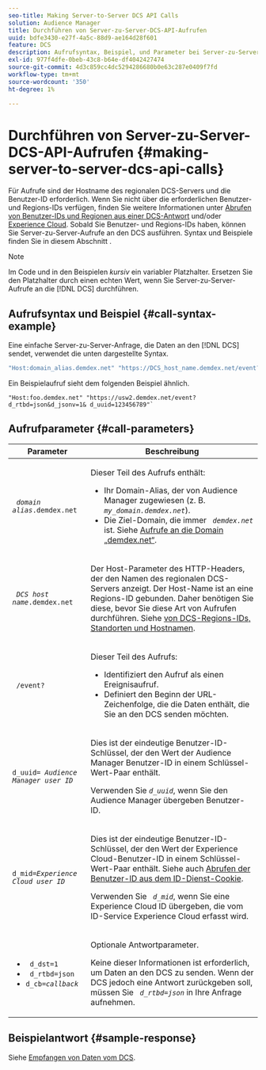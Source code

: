 ```yaml
---
seo-title: Making Server-to-Server DCS API Calls
solution: Audience Manager
title: Durchführen von Server-zu-Server-DCS-API-Aufrufen
uuid: bdfe3430-e27f-4a5c-88d9-ae164d28f601
feature: DCS
description: Aufrufsyntax, Beispiel, und Parameter bei Server-zu-Server-DCS-API-Aufrufen
exl-id: 977f4dfe-0beb-43c8-b64e-df4042427474
source-git-commit: 4d3c859cc4dc5294286680b0e63c287e0409f7fd
workflow-type: tm+mt
source-wordcount: '350'
ht-degree: 1%

---
```


# Durchführen von Server-zu-Server-DCS-API-Aufrufen {#making-server-to-server-dcs-api-calls}

Für Aufrufe sind der Hostname des regionalen DCS-Servers und die Benutzer-ID erforderlich. Wenn Sie nicht über die erforderlichen Benutzer- und Regions-IDs verfügen, finden Sie weitere Informationen unter [Abrufen von Benutzer-IDs und Regionen aus einer DCS-Antwort](/help/using/api/dcs-intro/dcs-s2s/dcs-aam-ids.md) und/oder [Experience Cloud](/help/using/api/dcs-intro/dcs-s2s/dcs-mcid-ids.md). Sobald Sie Benutzer- und Regions-IDs haben, können Sie Server-zu-Server-Aufrufe an den DCS ausführen. Syntax und Beispiele finden Sie in diesem Abschnitt .

>[!NOTE]
>
>Im Code und in den Beispielen *kursiv* ein variabler Platzhalter. Ersetzen Sie den Platzhalter durch einen echten Wert, wenn Sie Server-zu-Server-Aufrufe an die [!DNL DCS] durchführen.

## Aufrufsyntax und Beispiel {#call-syntax-example}

Eine einfache Server-zu-Server-Anfrage, die Daten an den [!DNL DCS] sendet, verwendet die unten dargestellte Syntax.

```js
"Host:domain_alias.demdex.net" "https://DCS_host_name.demdex.net/event?d_rtbd=json&d_jsonv=1&d_uuid=userID
```

Ein Beispielaufruf sieht dem folgenden Beispiel ähnlich.

```
"Host:foo.demdex.net" "https://usw2.demdex.net/event?d_rtbd=json&d_jsonv=1& d_uuid=123456789"`
```

## Aufrufparameter {#call-parameters}

<table id="table_3AF4466009B64F0C9CBE7904A4096E0C"> 
 <thead> 
  <tr> 
   <th colname="col1" class="entry"> Parameter </th> 
   <th colname="col2" class="entry"> Beschreibung </th> 
  </tr> 
 </thead>
 <tbody> 
  <tr> 
   <td colname="col1"> <p><code> <i>domain alias</i>.demdex.net</code> </p> </td> 
   <td colname="col2"> <p>Dieser Teil des Aufrufs enthält: </p> <p> 
     <ul id="ul_3EDA9C7BA6794D06BCB07A75A9BD2372"> 
      <li id="li_74624CA78D6F4536A8164AE1FA1DECB9">Ihr Domain-Alias, der von <span class="keyword"> Audience Manager zugewiesen </span> (z. B. <i><code> my_domain.demdex.net</code></i>). </li> 
      <li id="li_08ABE91CA247403AA480B3FB4BEF83BA">Die Ziel-Domain, die immer <i><code> demdex.net</code></i> ist. Siehe <a href="../../../reference/demdex-calls.md"> Aufrufe an die Domain „demdex.net“</a>. </li> 
     </ul> </p> </td> 
  </tr> 
  <tr> 
   <td colname="col1"> <p><code> <i>DCS host name</i>.demdex.net</code> </p> </td> 
   <td colname="col2"> <p>Der Host-Parameter des HTTP-Headers, der den Namen des regionalen <span class="wintitle"> DCS</span>-Servers anzeigt. Der Host-Name ist an eine Regions-ID gebunden. Daher benötigen Sie diese, bevor Sie diese Art von Aufrufen durchführen. Siehe <a href="../../../api/dcs-intro/dcs-api-reference/dcs-regions.md"> von DCS-Regions-IDs, Standorten und Hostnamen</a>. </p> </td> 
  </tr> 
  <tr> 
   <td colname="col1"> <p><code> /event?</code> </p> </td> 
   <td colname="col2"> <p>Dieser Teil des Aufrufs: </p> <p> 
     <ul id="ul_6332444A305A4F12A7CBE471CA508516"> 
      <li id="li_1C5C111B2B0E4621B3FC0C20D6516041">Identifiziert den Aufruf als einen Ereignisaufruf. </li> 
      <li id="li_DBCE9B1C70604A629ECD7AC0A9052198">Definiert den Beginn der URL-Zeichenfolge, die die Daten enthält, die Sie an den DCS senden möchten. </li> 
     </ul> </p> </td> 
  </tr> 
  <tr> 
   <td colname="col1"> <p><code>d_uuid= <i>Audience Manager user ID</i></code> </p> </td> 
   <td colname="col2"> <p>Dies ist der eindeutige Benutzer-ID-Schlüssel, der den Wert der <span class="keyword"> Audience Manager </span> Benutzer-ID in einem Schlüssel-Wert-Paar enthält. </p> <p>Verwenden Sie <code><i>d_uuid</i></code>, wenn Sie den <span class="keyword"> Audience Manager übergeben</span> Benutzer-ID. </p> </td>
  </tr> 
  <tr> 
   <td colname="col1"> <p><code>d_mid=<i>Experience Cloud user ID</i></code> </p> </td> 
   <td colname="col2"> <p>Dies ist der eindeutige Benutzer-ID-Schlüssel, der den Wert der <span class="keyword"> Experience Cloud</span>-Benutzer-ID in einem Schlüssel-Wert-Paar enthält. Siehe auch <a href="../../../api/dcs-intro/dcs-s2s/dcs-mcid-ids.md#get-user-ids-from-service-cookie"> Abrufen der Benutzer-ID aus dem ID-Dienst-Cookie</a>. </p> <p>Verwenden Sie <i><code> d_mid</code></i>, wenn Sie eine <span class="keyword"> Experience Cloud</span> ID übergeben, die vom ID-Service <span class="keyword"> Experience Cloud</span> erfasst wird. </p> </td> 
  </tr> 
  <tr> 
   <td colname="col1"> <p> 
     <ul id="ul_36E2C1A0538D4D2C94DFC1335720A524"> 
      <li id="li_8902EED431CE4F0189A94868FA52DB1F"><code> d_dst=1</code> </li> 
      <li id="li_4B6B29499D444E31808DE0A9AA0442D0"><code> d_rtbd=json</code> </li> 
      <li id="li_3430CD0438604B83BE6437E6EC480816"><code>d_cb=<i>callback</i></code> </li> 
     </ul> </p> </td> 
   <td colname="col2"> <p>Optionale Antwortparameter. </p> <p> Keine dieser Informationen ist erforderlich, um Daten an den <span class="wintitle"> DCS zu senden</span>. Wenn der <span class="wintitle"> DCS</span> jedoch eine Antwort zurückgeben soll, müssen Sie <i><code> d_rtbd=json</code></i> in Ihre Anfrage aufnehmen. </p> </td> 
  </tr> 
 </tbody> 
</table>

## Beispielantwort {#sample-response}

Siehe [Empfangen von Daten vom DCS](../../../api/dcs-intro/dcs-event-calls/dcs-url-receive.md).
